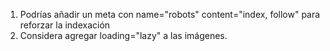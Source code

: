 1. Podrías añadir un meta con name="robots" content="index, follow" para reforzar la indexación
2. Considera agregar loading="lazy" a las imágenes.
